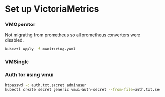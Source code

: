 # Set up VictoriaMetrics

### VMOperator

Not migrating from prometheus so all prometheus converters were disabled.
```bash
kubectl apply -f monitoring.yaml
```

### VMSingle


### Auth for using vmui

```bash
htpasswd -c auth.txt.secret adminuser
kubectl create secret generic vmui-auth-secret --from-file=auth.txt.secret -n vm
```